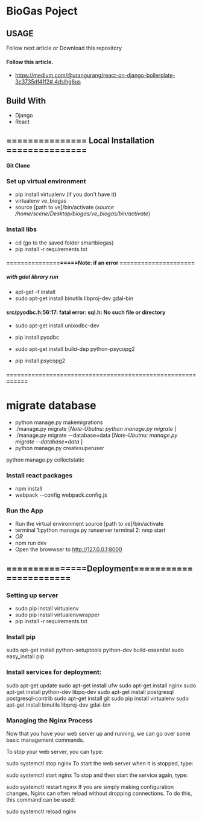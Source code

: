 # BioGas Poject

## USAGE
Follow next article or Download this repository

#### Follow this article.
* https://medium.com/@urangurang/react-on-django-boilerplate-3c3735df41f2#.4dslhg6us

## Build With
* Django
* React

## =============== Local Installation ===============
#### Git Clone


### Set up virtual environment
* pip install virtualenv (if you don't have it)
* virtualenv ve_biogas
* source [path to ve]/bin/activate
(*source /home/scene/Desktop/biogas/ve_biogas/bin/activate*)

### Install libs
* cd (go to the saved folder smartbiogas)
* pip install -r requirements.txt

#### ====================Note: if an error =====================
##### with gdal library run
* apt-get -f install
* sudo apt-get install binutils libproj-dev gdal-bin

####  src/pyodbc.h:56:17: fatal error: sql.h: No such file or directory
* sudo apt-get install unixodbc-dev
* pip install pyodbc

* sudo apt-get install build-dep python-psycopg2
* pip install psycopg2 
#### =========================================================== 

# migrate database
* python manage.py makemigrations
* ./manage.py migrate  [_Note-Ubutnu: python manage.py migrate_ ]
* ./manage.py migrate --database=data [_Note-Ubutnu: manage.py migrate --database=data_ ]
* python manage.py createsuperuser

python manage.py collectstatic

### Install react packages
* npm install
* webpack --config webpack.config.js


### Run the App
* Run the virtual environment source [path to ve]/bin/activate
* terminal 1:python manage.py runserver  terminal 2: nmp start
* _OR_
* npm run dev
* Open the browwser to http://127.0.0.1:8000


## ===============Deployment=======================
### Setting up server
* sudo pip install virtualenv
* sudo pip install virtualenvwrapper
* pip install -r requirements.txt


### Install pip
sudo apt-get install python-setuptools python-dev build-essential
sudo easy_install pip

### Install services for deployment:
sudo apt-get update
sudo apt-get install ufw
sudo apt-get install nginx
sudo apt-get install python-dev libpq-dev
sudo apt-get install postgresql postgresql-contrib
sudo apt-get install git
sudo pip install virtualenv
sudo apt-get install binutils libproj-dev gdal-bin

### Managing the Nginx Process
Now that you have your web server up and running, we can go over some basic management commands.

To stop your web server, you can type:

sudo systemctl stop nginx
To start the web server when it is stopped, type:

sudo systemctl start nginx
To stop and then start the service again, type:

sudo systemctl restart nginx
If you are simply making configuration changes, Nginx can often reload without dropping connections. To do this, this command can be used:

sudo systemctl reload nginx
